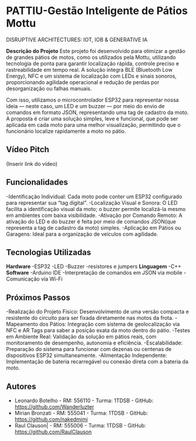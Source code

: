 # PATTIU-Gestão Inteligente de Pátios Mottu
DISRUPTIVE ARCHITECTURES: IOT, IOB &amp; GENERATIVE IA
 
**Descrição do Projeto**
Este projeto foi desenvolvido para otimizar a gestão de grandes pátios de motos, como os utilizados pela Mottu, utilizando tecnologia de ponta para garantir localização rápida, controle preciso e rastreabilidade em tempo real. A solução integra BLE (Bluetooth Low Energy), NFC e um sistema de localização com LEDs e sinais sonoros, proporcionando agilidade operacional e redução de perdas por desorganização ou falhas manuais.
 
Com isso, utilizamos o microcontrolador ESP32 para representar nossa ideia — neste caso, um LED e um buzzer — por meio do envio de comandos em formato JSON, representando uma tag de cadastro da moto. A proposta é criar uma solução simples, leve e funcional, que pode ser aplicada em cada moto para uma melhor visualização, permitindo que o funcionário localize rapidamente a moto no pátio.
 
## Vídeo Pitch
(Inserir link do vídeo)
 
## Funcionalidades
-Identificação Individual: Cada moto pode conter um ESP32 configurado para representar sua “tag digital”.
-Localização Visual e Sonora: O LED facilita a identificação visual da moto; o buzzer permite localizá-la mesmo em ambientes com baixa visibilidade.
-Ativação por Comando Remoto: A ativação do LED e do buzzer é feita por meio de comandos JSON(que representa a tag de cadastro da moto) simples.
-Aplicação em Pátios ou Garagens: Ideal para a organização de veículos com agilidade.
 
## Tecnologias Utilizadas
  **Hardware**
-ESP32
-LED
-Buzzer
-resistores e jumpers
  **Linguagem**
-C++
  **Software**
-Arduino IDE
-Interpretação de comandos em JSON via mobile
-Comunicação via Wi-Fi
 
## Próximos Passos
-Realização do Projeto Físico: Desenvolvimento de uma versão compacta e resistente do circuito para ser fixada diretamente nas motos da frota.
-Mapeamento dos Pátios: Integração com sistema de geolocalização via NFC e AR Tags para saber a posição exata da moto dentro do pátio.
-Testes em Ambiente Real: Validação da solução em pátios reais, com monitoramento de desempenho, autonomia e eficiência.
-Escalabilidade: Preparação do sistema para funcionar com dezenas ou centenas de dispositivos ESP32 simultaneamente.
-Alimentação Independente: Implementação de bateria recarregável ou conexão direta com a bateria da moto.

## Autores
* Leonardo Botelho - RM: 556110 - Turma: 1TDSB - GitHub: https://github.com/Wanderluzter
* Mirian Bronzati - RM: 555041 - Turma: 1TDSB - GitHub: https://github.com/nakedmimi
* Raul Clauson| - RM: 555006 - Turma: 1TDSB - GitHub: https://github.com/RaulClauson
